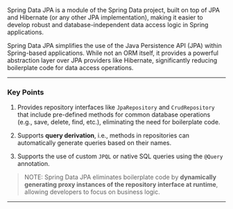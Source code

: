 
Spring Data JPA is a module of the Spring Data project, built on top of JPA and Hibernate (or any other JPA implementation), making it easier to develop robust and database-independent data access logic in Spring applications.

Spring Data JPA simplifies the use of the Java Persistence API (JPA) within Spring-based applications. While not an ORM itself, it provides a powerful abstraction layer over JPA providers like Hibernate, significantly reducing boilerplate code for data access operations.

---
### Key Points

1. Provides repository interfaces like `JpaRepository` and `CrudRepository` that include pre-defined methods for common database operations (e.g., save, delete, find, etc.), eliminating the need for boilerplate code. 

2. Supports **query derivation**, i.e., methods in repositories can automatically generate queries based on their names.

3. Supports the use of custom `JPQL` or native SQL queries using the `@Query` annotation.

> NOTE: Spring Data JPA eliminates boilerplate code by **dynamically generating proxy instances of the repository interface at runtime**, allowing developers to focus on business logic.

---

